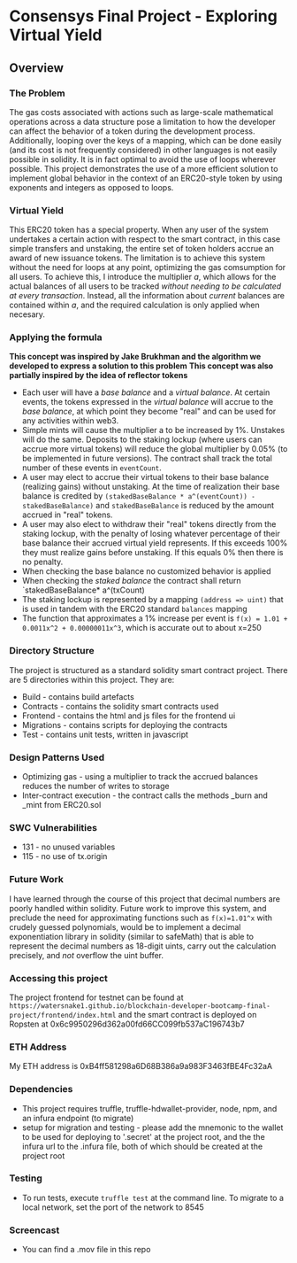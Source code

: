 # Consensys Final Project - Exploring Virtual Yield

## Overview

### The Problem
The gas costs associated with actions such as large-scale mathematical operations across a data structure pose a limitation to how the developer can affect the behavior of a token during the development process. Additionally, looping over the keys of a mapping, which can be done easily (and its cost is not frequently considered) in other languages is not easily possible in solidity. It is in fact optimal to avoid the use of loops wherever possible. This project demonstrates the use of a more efficient solution to implement global behavior in the context of an ERC20-style token by using exponents and integers as opposed to loops.

### Virtual Yield
This ERC20 token has a special property. When any user of the system undertakes a certain action with respect to the smart contract, in this case simple transfers and unstaking, the entire set of token holders accrue an award of new issuance tokens. The limitation is to achieve this system without the need for loops at any point, optimizing the gas comsumption for all users. To achieve this, I introduce the multiplier *a*, which allows for the actual balances of all users to be tracked *without needing to be calculated at every transaction*. Instead, all the information about *current* balances are contained within *a*, and the required calculation is only applied when necesary. 

### Applying the formula
**This concept was inspired by Jake Brukhman and the algorithm we developed to express a solution to this problem**
**This concept was also partially inspired by the idea of reflector tokens**

- Each user will have a *base balance* and a *virtual balance*. At certain events, the tokens expressed in the *virtual balance* will accrue to the *base balance*, at which point they become "real" and can be used for any activities within web3. 
- Simple mints will cause the multiplier a to be increased by 1%. Unstakes will do the same. Deposits to the staking lockup (where users can accrue more virtual tokens) will reduce the global multiplier by 0.05% (to be implemented in future versions). The contract shall track the total number of these events in `eventCount`.
- A user may elect to accrue their virtual tokens to their base balance (realizing gains) without unstaking. At the time of realization their base balance is credited by `(stakedBaseBalance * a^(eventCount)) - stakedBaseBalance)` and `stakedBaseBalance` is reduced by the amount accrued in "real" tokens.
- A user may also elect to withdraw their "real" tokens directly from the staking lockup, with the penalty of losing whatever percentage of their base balance their accrued virtual yield represents. If this exceeds 100% they must realize gains before unstaking. If this equals 0% then there is no penalty.
- When checking the base balance no customized behavior is applied
- When checking the *staked balance* the contract shall return `stakedBaseBalance* a^(txCount)
- The staking lockup is represented by a mapping `(address => uint)` that is used in tandem with the ERC20 standard `balances` mapping
- The function that approximates a 1% increase per event is `f(x) = 1.01 + 0.0011x^2 + 0.00000011x^3`, which is accurate out to about x=250

### Directory Structure
The project is structured as a standard solidity smart contract project. There are 5 directories within this project. They are:

* Build - contains build artefacts 
* Contracts - contains the solidity smart contracts used
* Frontend - contains the html and js files for the frontend ui
* Migrations - contains scripts for deploying the contracts
* Test - contains unit tests, written in javascript

### Design Patterns Used
* Optimizing gas - using a multiplier to track the accrued balances reduces the number of writes to storage
* Inter-contract execution - the contract calls the methods _burn and _mint from ERC20.sol

### SWC Vulnerabilities
* 131 - no unused variables
* 115 - no use of tx.origin

### Future Work
I have learned through the course of this project that decimal numbers are poorly handled within solidity. Future work to improve this system, and preclude the need for approximating functions such as `f(x)=1.01^x` with crudely guessed polynomials, would be to implement a decimal exponentiation library in solidity (similar to safeMath) that is able to represent the decimal numbers as 18-digit uints, carry out the calculation precisely, and *not* overflow the uint buffer. 

### Accessing this project
The project frontend for testnet can be found at `https://watersnake1.github.io/blockchain-developer-bootcamp-final-project/frontend/index.html` and the smart contract is deployed on Ropsten at 0x6c9950296d362a00fd66CC099fb537aC196743b7

### ETH Address
My ETH address is 0xB4ff581298a6D68B386a9a983F3463fBE4Fc32aA

### Dependencies
* This project requires truffle, truffle-hdwallet-provider, node, npm, and an infura endpoint (to migrate)
* setup for migration and testing - please add the mnemonic to the wallet to be used for deploying to '.secret' at the project root, and the the infura url to the .infura file, both of which should be created at the project root

### Testing
* To run tests, execute `truffle test` at the command line. To migrate to a local network, set the port of the network to 8545

### Screencast
* You can find a .mov file in this repo
